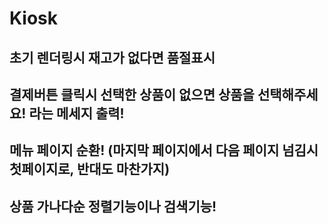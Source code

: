 # Kiosk

## 초기 렌더링시 재고가 없다면 품절표시 
## 결제버튼 클릭시 선택한 상품이 없으면 상품을 선택해주세요! 라는 메세지 출력!
## 메뉴 페이지 순환! (마지막 페이지에서 다음 페이지 넘김시 첫페이지로, 반대도 마찬가지)
## 상품 가나다순 정렬기능이나 검색기능!